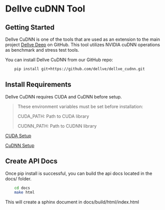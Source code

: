 Dellve cuDNN Tool
=================

Getting Started
---------------

Dellve CuDNN is one of the tools that are used as an extension to the main
project [Dellve Deep](https://github.com/dellve/dellve_benchend) on
GitHub. This tool utilizes NVIDIA cuDNN operations as benchmark and stress 
test tools.

You can install Dellve CuDNN from our GitHub repo:

```bash
    pip install git+https://github.com/dellve/dellve_cudnn.git
```

Install Requirements
--------------------

Dellve CuDNN requires CUDA and CuDNN before setup. 

>These environment variables must be set before installation:
>
>CUDA\_PATH: Path to CUDA library
>
>CUDNN\_PATH: Path to CUDNN library

[CUDA Setup](http://docs.nvidia.com/cuda/cuda-installation-guide-microsoft-windows/#installing-cuda-development-tools)

[CuDNN Setup](https://developer.nvidia.com/cudnn)

Create API Docs
---------------

Once pip install is successful, you can build the api docs located in the docs/ folder.

```bash
    cd docs
    make html
```

This will create a sphinx document in docs/build/html/index.html
